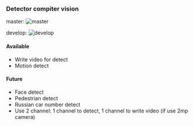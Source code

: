 ### Detector compiter vision

master: ![master](https://travis-ci.org/alexei-developer/detector.svg?branch=master)

develop: ![develop](https://travis-ci.org/alexei-developer/detector.svg?branch=develop)


#### Available
* Write video for detect
* Motion detect

#### Future
* Face detect
* Pedestrian detect
* Russian car number detect
* Use 2 channel: 1 channel to detect, 1 channel to write video (if use 2mp camera)
